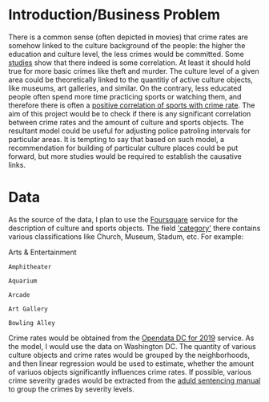 # Introduction/Business Problem

There is a common sense (often depicted in movies) that crime rates are somehow linked to the culture background of the people: the higher the education and culture level, the less crimes would be committed. Some 
[studies](https://criminal-justice.iresearchnet.com/crime/education-and-crime/4/)
show that there indeed is some correlation. At least it should hold true for more basic crimes like theft and murder. The culture level of a given area could be theoretically linked to the quantitiy of active culture objects, like museums, art galleries, and similar. On the contrary, less educated people often spend more time practicing sports or watching them, and therefore there is often a 
[positive correlation of sports with crime rate](https://mpra.ub.uni-muenchen.de/78596/1/MPRA_paper_78596.pdf).
The aim of this project would be to check if there is any significant correlation between crime rates and the amount of culture and sports objects. The resultant model could be useful for adjusting police patroling intervals for particular areas. It is tempting to say that based on such model, a recommendation for building of particular culture places could be put forward, but more studies would be required to establish the causative links.

# Data

As the source of the data, I plan to use the 
[Foursquare](https://foursquare.com/) 
service for the description of culture and sports objects. The field 
['category'](https://developer.foursquare.com/docs/build-with-foursquare/categories) 
there contains various classifications like Church, Museum, Stadum, etc. For example:

Arts & Entertainment

    Amphitheater

    Aquarium

    Arcade

    Art Gallery

    Bowling Alley


Crime rates would be obtained from  the 
[Opendata DC for 2019](https://opendata.dc.gov/datasets/crime-incidents-in-2019) 
service. As the model, I would use the data on Washington DC. The quantity of various culture objects and crime rates would be grouped by the neighborhoods, and then linear regression would be used to estimate, whether the amount of variuos objects significantly influences crime rates. If possible, various crime severity grades would be extracted from the 
[aduld sentencing manual](https://sentencing.umn.edu/sites/sentencing.umn.edu/files/adult_sentencing_manual_2001.pdf) 
to group the crimes by severity levels.
